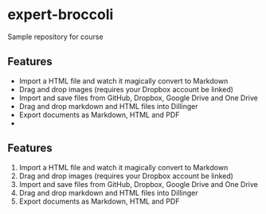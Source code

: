 # expert-broccoli
Sample repository for course

## Features

- Import a HTML file and watch it magically convert to Markdown
- Drag and drop images (requires your Dropbox account be linked)
- Import and save files from GitHub, Dropbox, Google Drive and One Drive
- Drag and drop markdown and HTML files into Dillinger
- Export documents as Markdown, HTML and PDF
- 
## Features

1. Import a HTML file and watch it magically convert to Markdown
2.  Drag and drop images (requires your Dropbox account be linked)
3. Import and save files from GitHub, Dropbox, Google Drive and One Drive
4. Drag and drop markdown and HTML files into Dillinger
5. Export documents as Markdown, HTML and PDF
